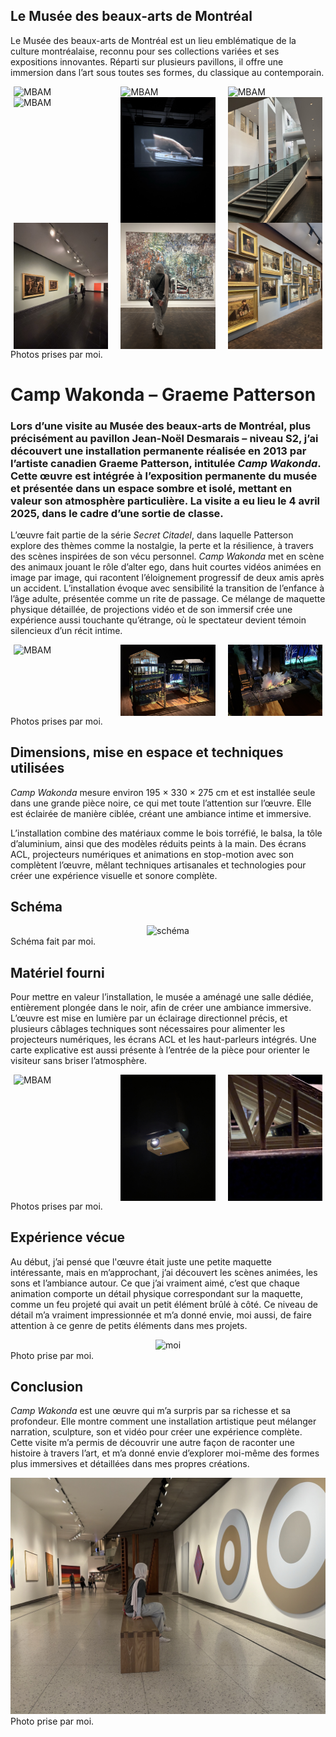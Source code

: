 ## Le Musée des beaux-arts de Montréal
Le Musée des beaux-arts de Montréal est un lieu emblématique de la culture montréalaise, reconnu pour ses collections variées et ses expositions innovantes. Réparti sur plusieurs pavillons, il offre une immersion dans l’art sous toutes ses formes, du classique au contemporain.  
<div style="display: flex; justify-content: space-around;">
  <img src="./photo_reference/entrée_01.jpg" alt="MBAM" style="width: 30%; margin-right: 10px;" />
  <img src="./photo_reference/entrée_03.jpg" alt="MBAM" style="width: 30%; margin-right: 10px;" />
  <img src="./photo_reference/entrée_02.jpg" alt="MBAM" style="width: 30%;" />
</div>
<div style="display: flex; justify-content: space-around;">
  <img src="./photo_reference/statues_entrée.jpg" alt="MBAM" style="width: 30%; margin-right: 10px;" />
  <img src="./photo_reference/Anri_Sala.jpg" alt="MBAM" style="width: 30%; margin-right: 10px;" />
  <img src="./photo_reference/escaliers.jpg" alt="MBAM" style="width: 30%;" />
</div>
<div style="display: flex; justify-content: space-around;">
  <img src="./photo_reference/tableau_01.jpg" alt="MBAM" style="width: 30%; margin-right: 10px;" />
  <img src="./photo_reference/moi_tableau_02.jpg" alt="MBAM" style="width: 30%; margin-right: 10px;" />
  <img src="./photo_reference/tableau_03.jpg" alt="MBAM" style="width: 30%;" />
</div>
Photos prises par moi.

# Camp Wakonda – Graeme Patterson
### Lors d’une visite au Musée des beaux-arts de Montréal, plus précisément au pavillon Jean-Noël Desmarais – niveau S2, j’ai découvert une installation permanente réalisée en 2013 par l’artiste canadien Graeme Patterson, intitulée *Camp Wakonda*. Cette œuvre est intégrée à l’exposition permanente du musée et présentée dans un espace sombre et isolé, mettant en valeur son atmosphère particulière. La visite a eu lieu le 4 avril 2025, dans le cadre d’une sortie de classe.

L’œuvre fait partie de la série *Secret Citadel*, dans laquelle Patterson explore des thèmes comme la nostalgie, la perte et la résilience, à travers des scènes inspirées de son vécu personnel. *Camp Wakonda* met en scène des animaux jouant le rôle d’alter ego, dans huit courtes vidéos animées en image par image, qui racontent l’éloignement progressif de deux amis après un accident. L’installation évoque avec sensibilité la transition de l’enfance à l’âge adulte, présentée comme un rite de passage. Ce mélange de maquette physique détaillée, de projections vidéo et de son immersif crée une expérience aussi touchante qu’étrange, où le spectateur devient témoin silencieux d’un récit intime.
<div style="display: flex; justify-content: space-around;">
  <img src="./photo_reference/scène_01.jpg" alt="MBAM" style="width: 30%; margin-right: 10px;" />
  <img src="./photo_reference/camp_wakonda.jpg" alt="MBAM" style="width: 30%; margin-right: 10px;" />
  <img src="./photo_reference/feu.jpg" alt="MBAM" style="width: 30%;" />
</div>
Photos prises par moi.

## Dimensions, mise en espace et techniques utilisées
*Camp Wakonda* mesure environ 195 × 330 × 275 cm et est installée seule dans une grande pièce noire, ce qui met toute l’attention sur l’œuvre. Elle est éclairée de manière ciblée, créant une ambiance intime et immersive.

L’installation combine des matériaux comme le bois torréfié, le balsa, la tôle d’aluminium, ainsi que des modèles réduits peints à la main. Des écrans ACL, projecteurs numériques et animations en stop-motion avec son complètent l’œuvre, mêlant techniques artisanales et technologies pour créer une expérience visuelle et sonore complète.

## Schéma
<div align="center">
  <img src="./photo_reference/schéma.png" alt="schéma" />
</div>
Schéma fait par moi.

## Matériel fourni
Pour mettre en valeur l’installation, le musée a aménagé une salle dédiée, entièrement plongée dans le noir, afin de créer une ambiance immersive. L’œuvre est mise en lumière par un éclairage directionnel précis, et plusieurs câblages techniques sont nécessaires pour alimenter les projecteurs numériques, les écrans ACL et les haut-parleurs intégrés. Une carte explicative est aussi présente à l’entrée de la pièce pour orienter le visiteur sans briser l’atmosphère.
<div style="display: flex; justify-content: space-around;">
  <img src="./photo_reference/éclairage.jpg" alt="MBAM" style="width: 30%; margin-right: 10px;" />
  <img src="./photo_reference/projecteur.jpg" alt="MBAM" style="width: 30%; margin-right: 10px;" />
  <img src="./photo_reference/haut_parleurs.jpg" alt="MBAM" style="width: 30%;" />
</div>
Photos prises par moi.

## Expérience vécue
Au début, j’ai pensé que l'œuvre était juste une petite maquette intéressante, mais en m’approchant, j’ai découvert les scènes animées, les sons et l’ambiance autour. Ce que j’ai vraiment aimé, c’est que chaque animation comporte un détail physique correspondant sur la maquette, comme un feu projeté qui avait un petit élément brûlé à côté. Ce niveau de détail m’a vraiment impressionnée et m’a donné envie, moi aussi, de faire attention à ce genre de petits éléments dans mes projets.
<div align="center">
  <img src="./photo_reference/scène_03.jpg" alt="moi" />
</div>
Photo prise par moi.

## Conclusion
*Camp Wakonda* est une œuvre qui m’a surpris par sa richesse et sa profondeur. Elle montre comment une installation artistique peut mélanger narration, sculpture, son et vidéo pour créer une expérience complète. Cette visite m’a permis de découvrir une autre façon de raconter une histoire à travers l’art, et m’a donné envie d’explorer moi-même des formes plus immersives et détaillées dans mes propres créations.
<div align="center">
  <img src="./photo_reference/moi_tableau_01.jpg" alt="moi" />
</div>
Photo prise par moi.

